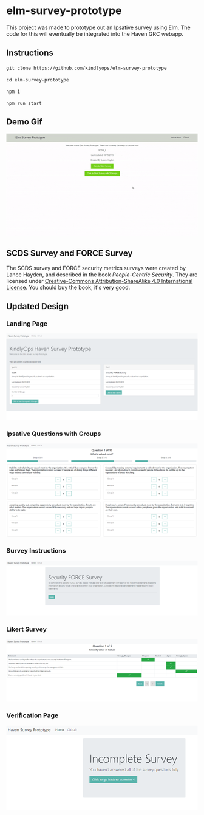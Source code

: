 # elm-survey-prototype

This project was made to prototype out an [Ipsative](https://en.wikipedia.org/wiki/Ipsative) survey using Elm. The code for this will eventually be integrated into the Haven GRC webapp.

## Instructions

`git clone https://github.com/kindlyops/elm-survey-prototype`

`cd elm-survey-prototype`

`npm i`

`npm run start`

## Demo Gif

![Demo Gif](https://github.com/kindlyops/elm-survey-prototype/raw/master/demo.gif)

## SCDS Survey and FORCE Survey

The SCDS survey and FORCE security metrics surveys were created by Lance Hayden,
and described in the book _People-Centric Security_. They are licensed under
[Creative-Commons Attribution-ShareAlike 4.0 International License](https://creativecommons.org/licenses/by-sa/4.0/).
You should buy the book, it's very good.




## Updated Design

### Landing Page

![Landing Page](https://github.com/kindlyops/elm-survey-prototype/raw/master/doc/1.png)

### Ipsative Questions with Groups

![Ipsative Questions with Groups](https://github.com/kindlyops/elm-survey-prototype/raw/master/doc/2.png)

### Survey Instructions

![Survey Instructions](https://github.com/kindlyops/elm-survey-prototype/raw/master/doc/3.png)

### Likert Survey

![Likert Survey](https://github.com/kindlyops/elm-survey-prototype/raw/master/doc/4.png)

### Verification Page

![Verification Page](https://github.com/kindlyops/elm-survey-prototype/raw/master/doc/5.png)